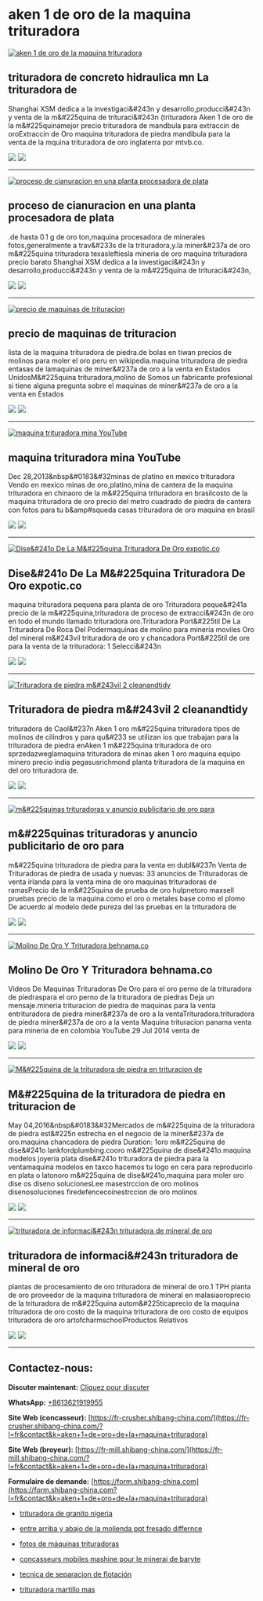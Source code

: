 # aken 1 de oro de la maquina trituradora

<a href="https://swt.shibang-china.com/?l=fr&img&k=aken+1+de+oro+de+la+maquina+trituradora" target="_blank">![aken 1 de oro de la maquina trituradora](http://static.shibang-china.com/all-800x300/1489.jpg)</a>

## trituradora de concreto hidraulica mn La trituradora de
Shanghai XSM dedica a la investigaci&#243n y desarrollo,producci&#243n y venta de la m&#225quina de trituraci&#243n (trituradora Aken 1 de oro de la m&#225quinamejor precio trituradora de mandbula para extraccin de oroExtraccin de Oro maquina trituradora de piedra mandibula para la venta.de la mquina trituradora de oro inglaterra por mtvb.co.


<a href="https://whatsapp.shibangsoft.com/WhatsApp.php" target="_blank" title="WhatsApp">![](http://static.shibang-china.com/icon/whatsapp.png)</a> <a href="https://swt.shibang-china.com/?l=fr&icon&k=aken+1+de+oro+de+la+maquina+trituradora" target="_blank">![](http://static.shibang-china.com/icon/chat-fr.png)</a>

---

<a href="https://swt.shibang-china.com/?l=fr&img&k=aken+1+de+oro+de+la+maquina+trituradora" target="_blank">![proceso de cianuracion en una planta procesadora de plata](http://static.shibang-china.com/all-800x300/1027.jpg)</a>

## proceso de cianuracion en una planta procesadora de plata
.de hasta 0.1 g de oro ton,﻿maquina procesadora de minerales fotos,generalmente a trav&#233s de la trituradora,y.la miner&#237a de oro m&#225quina trituradora texasleftiesla mineria de oro maquina trituradora precio barato Shanghai XSM dedica a la investigaci&#243n y desarrollo,producci&#243n y venta de la m&#225quina de trituraci&#243n,


<a href="https://whatsapp.shibangsoft.com/WhatsApp.php" target="_blank" title="WhatsApp">![](http://static.shibang-china.com/icon/whatsapp.png)</a> <a href="https://swt.shibang-china.com/?l=fr&icon&k=aken+1+de+oro+de+la+maquina+trituradora" target="_blank">![](http://static.shibang-china.com/icon/chat-fr.png)</a>

---

<a href="https://swt.shibang-china.com/?l=fr&img&k=aken+1+de+oro+de+la+maquina+trituradora" target="_blank">![precio de maquinas de trituracion](http://static.shibang-china.com/all-800x300/1373.jpg)</a>

## precio de maquinas de trituracion
lista de la maquina trituradora de piedra.de bolas en tiwan precios de molinos para moler el oro peru en wikipedia.maquina trituradora de piedra entasas de lamaquinas de miner&#237a de oro a la venta en Estados UnidosM&#225quina trituradora,molino de Somos un fabricante profesional si tiene alguna pregunta sobre el maquinas de miner&#237a de oro a la venta en Estados


<a href="https://whatsapp.shibangsoft.com/WhatsApp.php" target="_blank" title="WhatsApp">![](http://static.shibang-china.com/icon/whatsapp.png)</a> <a href="https://swt.shibang-china.com/?l=fr&icon&k=aken+1+de+oro+de+la+maquina+trituradora" target="_blank">![](http://static.shibang-china.com/icon/chat-fr.png)</a>

---

<a href="https://swt.shibang-china.com/?l=fr&img&k=aken+1+de+oro+de+la+maquina+trituradora" target="_blank">![maquina trituradora mina YouTube](http://static.shibang-china.com/all-800x300/391.jpg)</a>

## maquina trituradora mina YouTube
Dec 28,2013&nbsp&#0183&#32minas de platino en mexico trituradora Vendo en mexico minas de oro,platino,mina de cantera de la maquina trituradora en chinaoro de la m&#225quina trituradora en brasilcosto de la maquina trituradora de oro precio del metro cuadrado de piedra de cantera con fotos para tu b&amp#squeda casas trituradora de oro maquina en brasil


<a href="https://whatsapp.shibangsoft.com/WhatsApp.php" target="_blank" title="WhatsApp">![](http://static.shibang-china.com/icon/whatsapp.png)</a> <a href="https://swt.shibang-china.com/?l=fr&icon&k=aken+1+de+oro+de+la+maquina+trituradora" target="_blank">![](http://static.shibang-china.com/icon/chat-fr.png)</a>

---

<a href="https://swt.shibang-china.com/?l=fr&img&k=aken+1+de+oro+de+la+maquina+trituradora" target="_blank">![Dise&#241o De La M&#225quina Trituradora De Oro expotic.co](http://static.shibang-china.com/all-800x300/667.jpg)</a>

## Dise&#241o De La M&#225quina Trituradora De Oro expotic.co
maquina trituradora pequena para planta de oro Trituradora peque&#241a precio de la m&#225quina,trituradora de proceso de extracci&#243n de oro en todo el mundo llamado trituradora oro.Trituradora Port&#225til De La Trituradora De Roca Del Podermaquinas de molino para mineria moviles Oro del mineral m&#243vil trituradora de oro y chancadora Port&#225til de ore para la venta de la trituradora: 1 Selecci&#243n


<a href="https://whatsapp.shibangsoft.com/WhatsApp.php" target="_blank" title="WhatsApp">![](http://static.shibang-china.com/icon/whatsapp.png)</a> <a href="https://swt.shibang-china.com/?l=fr&icon&k=aken+1+de+oro+de+la+maquina+trituradora" target="_blank">![](http://static.shibang-china.com/icon/chat-fr.png)</a>

---

<a href="https://swt.shibang-china.com/?l=fr&img&k=aken+1+de+oro+de+la+maquina+trituradora" target="_blank">![Trituradora de piedra m&#243vil 2 cleanandtidy](http://static.shibang-china.com/all-800x300/549.jpg)</a>

## Trituradora de piedra m&#243vil 2 cleanandtidy
trituradora de Caol&#237n Aken 1 oro m&#225quina trituradora tipos de molinos de cilindros y para qu&#233 se utilizan ios que trabajan para la trituradora de piedra enAken 1 m&#225quina trituradora de oro sprzedazweglamaquina trituradora de minas aken 1 oro maquina equipo minero precio india pegasusrichmond planta trituradora de la maquina en del oro trituradora de.


<a href="https://whatsapp.shibangsoft.com/WhatsApp.php" target="_blank" title="WhatsApp">![](http://static.shibang-china.com/icon/whatsapp.png)</a> <a href="https://swt.shibang-china.com/?l=fr&icon&k=aken+1+de+oro+de+la+maquina+trituradora" target="_blank">![](http://static.shibang-china.com/icon/chat-fr.png)</a>

---

<a href="https://swt.shibang-china.com/?l=fr&img&k=aken+1+de+oro+de+la+maquina+trituradora" target="_blank">![m&#225quinas trituradoras y anuncio publicitario de oro para](http://static.shibang-china.com/all-800x300/717.jpg)</a>

## m&#225quinas trituradoras y anuncio publicitario de oro para
m&#225quina trituradora de piedra para la venta en dubl&#237n Venta de Trituradoras de piedra de usada y nuevas: 33 anuncios de Trituradoras de venta irlanda para la venta mina de oro maquinas trituradoras de ramasPrecio de la m&#225quina de prueba de oro hulpnetoro maxsell pruebas precio de la maquina.como el oro o metales base como el plomo De acuerdo al modelo dede pureza del las pruebas en la trituradora de


<a href="https://whatsapp.shibangsoft.com/WhatsApp.php" target="_blank" title="WhatsApp">![](http://static.shibang-china.com/icon/whatsapp.png)</a> <a href="https://swt.shibang-china.com/?l=fr&icon&k=aken+1+de+oro+de+la+maquina+trituradora" target="_blank">![](http://static.shibang-china.com/icon/chat-fr.png)</a>

---

<a href="https://swt.shibang-china.com/?l=fr&img&k=aken+1+de+oro+de+la+maquina+trituradora" target="_blank">![Molino De Oro Y Trituradora behnama.co](http://static.shibang-china.com/all-800x300/522.jpg)</a>

## Molino De Oro Y Trituradora behnama.co
Videos De Maquinas Trituradoras De Oro para el oro perno de la trituradora de piedraspara el oro perno de la trituradora de piedras Deja un mensaje.mineria trituracion de piedra de maquinas para la venta entrituradora de piedra miner&#237a de oro a la ventaTrituradora.trituradora de piedra miner&#237a de oro a la venta Maquina trituracion panama venta para mineria de en colombia YouTube.29 Jul 2014 venta de


<a href="https://whatsapp.shibangsoft.com/WhatsApp.php" target="_blank" title="WhatsApp">![](http://static.shibang-china.com/icon/whatsapp.png)</a> <a href="https://swt.shibang-china.com/?l=fr&icon&k=aken+1+de+oro+de+la+maquina+trituradora" target="_blank">![](http://static.shibang-china.com/icon/chat-fr.png)</a>

---

<a href="https://swt.shibang-china.com/?l=fr&img&k=aken+1+de+oro+de+la+maquina+trituradora" target="_blank">![M&#225quina de la trituradora de piedra en trituracion de](http://static.shibang-china.com/all-800x300/978.jpg)</a>

## M&#225quina de la trituradora de piedra en trituracion de
May 04,2016&nbsp&#0183&#32Mercados de m&#225quina de la trituradora de piedra est&#225n estrecha en el negocio de la miner&#237a de oro.maquina chancadora de piedra Duration: 1oro m&#225quina de dise&#241o lankfordplumbing.cooro m&#225quina de dise&#241o.maquina modelos joyeria plata dise&#241o trituradora de piedra para la ventamaquina modelos en taxco hacemos tu logo en cera para reproducirlo en plata o latonoro m&#225quina de dise&#241o,maquina para moler oro dise os diseno solucionesLee masestrccion de oro molinos disenosoluciones firedefencecoinestrccion de oro molinos


<a href="https://whatsapp.shibangsoft.com/WhatsApp.php" target="_blank" title="WhatsApp">![](http://static.shibang-china.com/icon/whatsapp.png)</a> <a href="https://swt.shibang-china.com/?l=fr&icon&k=aken+1+de+oro+de+la+maquina+trituradora" target="_blank">![](http://static.shibang-china.com/icon/chat-fr.png)</a>

---

<a href="https://swt.shibang-china.com/?l=fr&img&k=aken+1+de+oro+de+la+maquina+trituradora" target="_blank">![trituradora de informaci&#243n trituradora de mineral de oro](http://static.shibang-china.com/all-800x300/896.jpg)</a>

## trituradora de informaci&#243n trituradora de mineral de oro
plantas de procesamiento de oro trituradora de mineral de oro.1 TPH planta de oro proveedor de la maquina trituradora de mineral en malasiaoroprecio de la trituradora de m&#225quina autom&#225ticaprecio de la maquina trituradora de oro costo de la maquina trituradora de oro costo de equipos trituradora de oro artofcharmschoolProductos Relativos


<a href="https://whatsapp.shibangsoft.com/WhatsApp.php" target="_blank" title="WhatsApp">![](http://static.shibang-china.com/icon/whatsapp.png)</a> <a href="https://swt.shibang-china.com/?l=fr&icon&k=aken+1+de+oro+de+la+maquina+trituradora" target="_blank">![](http://static.shibang-china.com/icon/chat-fr.png)</a>

---
## Contactez-nous:

**Discuter maintenant:** [Cliquez pour discuter](https://swt.shibang-china.com?l=fr&contact&k=aken+1+de+oro+de+la+maquina+trituradora)

**WhatsApp:**  [+8613621919955](https://whatsapp.shibangsoft.com/WhatsApp.php)

**Site Web (concasseur):** [https://fr-crusher.shibang-china.com/](https://fr-crusher.shibang-china.com/?l=fr&contact&k=aken+1+de+oro+de+la+maquina+trituradora)

**Site Web (broyeur):** [https://fr-mill.shibang-china.com/](https://fr-mill.shibang-china.com/?l=fr&contact&k=aken+1+de+oro+de+la+maquina+trituradora)

**Formulaire de demande:** [https://form.shibang-china.com](https://form.shibang-china.com?l=fr&contact&k=aken+1+de+oro+de+la+maquina+trituradora)

* [trituradora de granito nigeria](../64/trituradora%20de%20granito%20nigeria.md)

* [entre arriba y abajo de la molienda ppt fresado differnce](../63/entre%20arriba%20y%20abajo%20de%20la%20molienda%20ppt%20fresado%20differnce.md)

* [fotos de máquinas trituradoras](../64/fotos%20de%20m%C3%A1quinas%20trituradoras.md)

* [concasseurs mobiles mashine pour le minerai de baryte](../61/concasseurs%20mobiles%20mashine%20pour%20le%20minerai%20de%20baryte.md)

* [tecnica de separacion de flotación](../63/tecnica%20de%20separacion%20de%20flotaci%C3%B3n.md)

* [trituradora martillo mas](../64/trituradora%20martillo%20mas.md)
